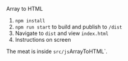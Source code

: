 Array to HTML

1. `npm install`
2. `npm run start` to build and publish to `/dist`
3. Navigate to `dist` and view `index.html`
4. Instructions on screen

The meat is inside `src/js`ArrayToHTML`.
